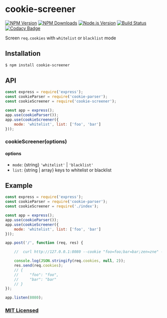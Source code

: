 # cookie-screener

[![NPM Version][npm-image]][npmjs-url]
[![NPM Downloads][downloads-image]][npmjs-url]
[![Node.js Version][node-version-image]][node-version-url]
[![Build Status][travis-image]][travis-url]
[![Codacy Badge](https://api.codacy.com/project/badge/Coverage/895ba3cda0954f019f1b6e85af51dd8a)](https://www.codacy.com/app/bgjehu/cookie-screener?utm_source=github.com&utm_medium=referral&utm_content=bgjehu/cookie-screener&utm_campaign=Badge_Coverage)

Screen `req.cookies` with `whitelist` or `blacklist` mode

## Installation

```sh
$ npm install cookie-screener
```

## API

```js
const express = require('express');
const cookieParser = require('cookie-parser');
const cookieScreener = require('cookie-screener');

const app = express();
app.use(cookieParser());
app.use(cookieScreener({
    mode: 'whitelist', list: ['foo', 'bar']
}));
```

### cookieScreener(options)

#### options
- `mode`: {string} `'whitelist'` | `'blacklist'` 
- `list`: {string | array<string>} keys to whitelist or blacklist

## Example

```js
const express = require('express');
const cookieParser = require('cookie-parser');
const cookieScreener = require('./index');

const app = express();
app.use(cookieParser());
app.use(cookieScreener({
    mode: 'whitelist', list: ['foo', 'bar']
}));

app.post('/', function (req, res) {

    //  curl http://127.0.0.1:8080 --cookie "foo=foo;bar=bar;zen=zne" -X POST

    console.log(JSON.stringify(req.cookies, null, 2));
    res.send(req.cookies);
    // {
    //     "foo": "foo",
    //     "bar": "bar"
    // }
});

app.listen(8080);
```

### [MIT Licensed](LICENSE)

[npm-image]: https://img.shields.io/npm/v/cookie-screener.svg
[npmjs-url]: https://npmjs.org/package/cookie-screener
[downloads-image]: https://img.shields.io/npm/dm/cookie-screener.svg
[node-version-image]: https://img.shields.io/node/v/cookie-screener.svg
[node-version-url]: https://nodejs.org/en/download
[travis-image]: https://img.shields.io/travis/bgjehu/cookie-screener/master.svg
[travis-url]: https://travis-ci.org/bgjehu/cookie-screener
